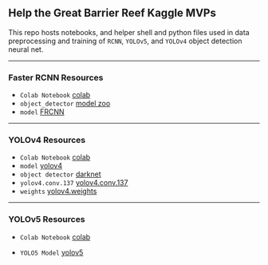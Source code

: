 ## Help the Great Barrier Reef Kaggle MVPs

This repo hosts notebooks, and helper shell and python files used in data preprocessing and training of `RCNN`, `YOLOv5`, and `YOLOv4` object detection neural net.
****
### Faster RCNN Resources

* `Colab Notebook` [colab](https://colab.research.google.com/drive/1-N2peQoX7WC85rFXgodoLbvduX86jY4s#scrollTo=Yo_jRkAhT2Xg)
* `object_detector` [model zoo](https://github.com/tensorflow/models.git)
* `model` [FRCNN](http://download.tensorflow.org/models/object_detection/tf2/20200711/faster_rcnn_inception_resnet_v2_640x640_coco17_tpu-8.tar.gz)
****
### YOLOv4 Resources

* `Colab Notebook` [colab](https://colab.research.google.com/drive/1PNvc1iJJGgSDXtXJ-0tEvLJlWjnPqY9z#scrollTo=a6DmZf6VBZnB)
* `model` [yolov4](https://github.com/ultralytics/yolov4)
* `object detector` [darknet](https://github.com/pjreddie/darknet.git)
* `yolov4.conv.137` [yolov4.conv.137](https://github.com/AlexeyAB/darknet/releases/download/darknet_yolo_v3_optimal/)
* `weights`       [yolov4.weights](https://github.com/AlexeyAB/darknet/releases/download/darknet_yolo_v3_optimal/yolov4.weights)

****
### YOLOv5 Resources

* `Colab Notebook` [colab](https://colab.research.google.com/drive/1b5uWVfHZvK0qjuXzGeSi2mVmzfuHLkT2#scrollTo=yD-yfWt_Womh)

* `YOLO5 Model` [yolov5](https://github.com/ultralytics/yolov5.git)
